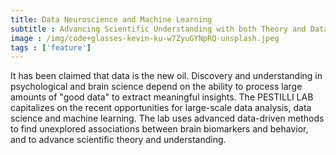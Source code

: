 ```yaml
---
title: Data Neuroscience and Machine Learning
subtitle : Advancing Scientific Understanding with both Theory and Data-Driven Methods
image : /img/code+glasses-kevin-ku-w7ZyuGYNpRQ-unsplash.jpeg
tags : ['feature']
---
```

It has been claimed that data is the new oil. Discovery and understanding in psychological and brain science depend on the ability to process large amounts of "good data" to extract meaningful insights. The PESTILLI LAB capitalizes on the recent opportunities for large-scale data analysis, data science and machine learning. The lab uses advanced data-driven methods to find unexplored associations between brain biomarkers and behavior, and to advance scientific theory and understanding.
